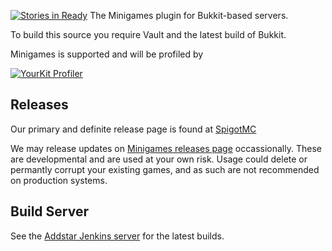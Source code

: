 [![Stories in Ready](https://badge.waffle.io/AddstarMC/Minigames.png?label=ready&title=Ready)](https://waffle.io/AddstarMC/Minigames?utm_source=badge)
The Minigames plugin for Bukkit-based servers.

To build this source you require Vault and the latest build of Bukkit.

Minigames is supported and will be profiled by 

[![YourKit Profiler](https://www.yourkit.com/images/yklogo.png)](https://www.yourkit.com/java/profiler/)

## Releases
Our primary and definite release page is found at [SpigotMC](https://www.spigotmc.org/resources/minigames.19687/)

We may release updates on [Minigames releases page](https://github.com/AddstarMC/Minigames/releases) occassionally.  These are developmental
and are used at your own risk.  Usage could delete or permantly corrupt your existing games, and as such are not
recommended on production systems.

## Build Server

See the [Addstar Jenkins server](https://jenkins.addstar.com.au/job/Minigames/) for the latest builds.
